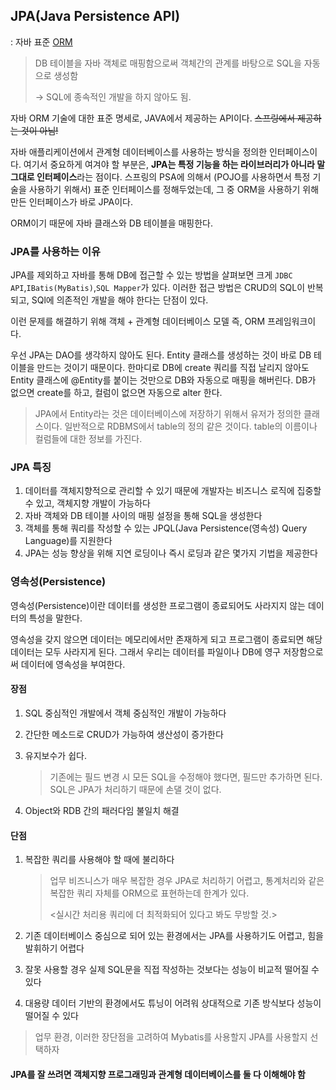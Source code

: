 ## JPA(Java Persistence API)

: 자바 표준 <u>ORM</u>

> DB 테이블을 자바 객체로 매핑함으로써 객체간의 관계를 바탕으로 SQL을 자동으로 생성함
>
> -> SQL에 종속적인 개발을 하지 않아도 됨.



자바 ORM 기술에 대한 표준 명세로, JAVA에서 제공하는 API이다. ~~스프링에서 제공하는 것이 아님!~~

자바 애플리케이션에서 관계형 데이터베이스를 사용하는 방식을 정의한 인터페이스이다. 여기서 중요하게 여겨야 할 부분은, **JPA는 특정 기능을 하는 라이브러리가 아니라 말 그대로 인터페이스**라는 점이다.  스프링의 PSA에 의해서 (POJO를 사용하면서 특정 기술을 사용하기 위해서) 표준 인터페이스를 정해두었는데, 그 중 ORM을 사용하기 위해 만든 인터페이스가 바로 JPA이다.

ORM이기 때문에 자바 클래스와 DB 테이블을 매핑한다.



### JPA를 사용하는 이유

JPA를 제외하고 자바를 통해 DB에 접근할 수 있는 방법을 살펴보면 크게 `JDBC API`,`IBatis(MyBatis)`,`SQL Mapper`가 있다. 이러한 접근 방법은 CRUD의 SQL이 반복되고, SQl에 의존적인 개발을 해야 한다는 단점이 있다.

이런 문제를 해결하기 위해 객체 + 관계형 데이터베이스 모델 즉, ORM 프레임워크이다.

우선 JPA는 DAO를 생각하지 않아도 된다. Entity 클래스를 생성하는 것이 바로 DB 테이블을 만드는 것이기 때문이다. 한마디로 DB에 create 쿼리를 직접 날리지 않아도 Entity 클래스에 @Entity를 붙이는 것만으로 DB와 자동으로 매핑을 해버린다. DB가 없으면 create를 하고, 컬럼이 없으면 자동으로 alter 한다.

> JPA에서 Entity라는 것은 데이터베이스에 저장하기 위해서 유저가 정의한 클래스이다. 일반적으로 RDBMS에서 table의 정의 같은 것이다. table의 이름이나 컬럼들에 대한 정보를 가진다.



### JPA 특징

1. 데이터를 객체지향적으로 관리할 수 있기 때문에 개발자는 비즈니스 로직에 집중할 수 있고, 객체지향 개발이 가능하다
2. 자바 객체와 DB 테이블 사이의 매핑 설정을 통해 SQL을 생성한다
3. 객체를 통해 쿼리를 작성할 수 있는 JPQL(Java Persistence(영속성) Query Language)를 지원한다
4. JPA는 성능 향상을 위해 지연 로딩이나 즉시 로딩과 같은 몇가지 기법을 제공한다



### 영속성(Persistence)

영속성(Persistence)이란 데이터를 생성한 프로그램이 종료되어도 사라지지 않는 데이터의 특성을 말한다.

영속성을 갖지 않으면 데이터는 메모리에서만 존재하게 되고 프로그램이 종료되면 해당 데이터는 모두 사라지게 된다. 그래서 우리는 데이터를 파일이나 DB에 영구 저장함으로써 데이터에 영속성을 부여한다.



#### 장점

1. SQL 중심적인 개발에서 객체 중심적인 개발이 가능하다

2. 간단한 메소드로 CRUD가 가능하여 생산성이 증가한다

3. 유지보수가 쉽다.

   > 기존에는 필드 변경 시 모든 SQL을 수정해야 했다면, 필드만 추가하면 된다. SQL은 JPA가 처리하기 때문에 손댈 것이 없다.

4. Object와 RDB 간의 패러다임 불일치 해결



#### 단점

1. 복잡한 쿼리를 사용해야 할 때에 불리하다

   > 업무 비즈니스가 매우 복잡한 경우 JPA로 처리하기 어렵고, 통계처리와 같은 복잡한 쿼리 자체를 ORM으로 표현하는데 한계가 있다.
   >
   > <실시간 처리용 쿼리에 더 최적화되어 있다고 봐도 무방할 것.>

2. 기존 데이터베이스 중심으로 되어 있는 환경에서는 JPA를 사용하기도 어렵고, 힘을 발휘하기 어렵다

3. 잘못 사용할 경우 실제 SQL문을 직접 작성하는 것보다는 성능이 비교적 떨어질 수 있다

4. 대용량 데이터 기반의 환경에서도 튜닝이 어려워 상대적으로 기존 방식보다 성능이 떨어질 수 있다



>  업무 환경, 이러한 장단점을 고려하여 Mybatis를 사용할지 JPA를 사용할지 선택하자



#### JPA를 잘 쓰려면 객체지향 프로그래밍과 관계형 데이터베이스를 둘 다 이해해야 함

